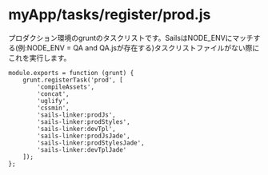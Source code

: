 # myApp/tasks/register/prod.js

<docmeta name="uniqueID" value="prodjs338763">
<docmeta name="displayName" value="prod.js">

プロダクション環境のgruntのタスクリストです。SailsはNODE_ENVにマッチする(例:NODE_ENV = QA and QA.jsが存在する)タスクリストファイルがない際にこれを実行します。

```
module.exports = function (grunt) {
	grunt.registerTask('prod', [
		'compileAssets',
		'concat',
		'uglify',
		'cssmin',
		'sails-linker:prodJs',
		'sails-linker:prodStyles',
		'sails-linker:devTpl',
		'sails-linker:prodJsJade',
		'sails-linker:prodStylesJade',
		'sails-linker:devTplJade'
	]);
};

```
